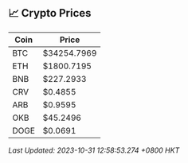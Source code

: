 ## 📈 Crypto Prices

| Coin | Price |
| ---- | ----- |
| BTC | $34254.7969 |
| ETH | $1800.7195 |
| BNB | $227.2933 |
| CRV | $0.4855 |
| ARB | $0.9595 |
| OKB | $45.2496 |
| DOGE | $0.0691 |

_Last Updated: 2023-10-31 12:58:53.274 +0800 HKT_